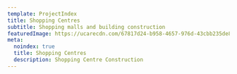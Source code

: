```yaml
---
template: ProjectIndex
title: Shopping Centres
subtitle: Shopping malls and building construction
featuredImage: https://ucarecdn.com/67817d24-b958-4657-976d-43cbb235de85/
meta:
  noindex: true
  title: Shopping Centres
  description: Shopping Centre Construction
---
```

